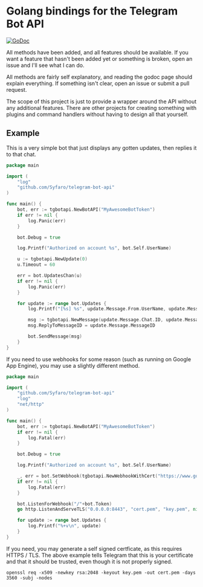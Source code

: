# Golang bindings for the Telegram Bot API

[![GoDoc](https://godoc.org/github.com/Syfaro/telegram-bot-api?status.svg)](http://godoc.org/github.com/Syfaro/telegram-bot-api)

All methods have been added, and all features should be available.
If you want a feature that hasn't been added yet or something is broken, open an issue and I'll see what I can do.

All methods are fairly self explanatory, and reading the godoc page should explain everything. If something isn't clear, open an issue or submit a pull request.

The scope of this project is just to provide a wrapper around the API without any additional features. There are other projects for creating something with plugins and command handlers without having to design all that yourself.

## Example

This is a very simple bot that just displays any gotten updates, then replies it to that chat.

```go
package main

import (
	"log"
	"github.com/Syfaro/telegram-bot-api"
)

func main() {
	bot, err := tgbotapi.NewBotAPI("MyAwesomeBotToken")
	if err != nil {
		log.Panic(err)
	}

	bot.Debug = true

	log.Printf("Authorized on account %s", bot.Self.UserName)

	u := tgbotapi.NewUpdate(0)
	u.Timeout = 60

	err = bot.UpdatesChan(u)
	if err != nil {
		log.Panic(err)
	}

	for update := range bot.Updates {
		log.Printf("[%s] %s", update.Message.From.UserName, update.Message.Text)

		msg := tgbotapi.NewMessage(update.Message.Chat.ID, update.Message.Text)
		msg.ReplyToMessageID = update.Message.MessageID

		bot.SendMessage(msg)
	}
}
```

If you need to use webhooks for some reason (such as running on Google App Engine), you may use a slightly different method.

```go
package main

import (
	"github.com/Syfaro/telegram-bot-api"
	"log"
	"net/http"
)

func main() {
	bot, err := tgbotapi.NewBotAPI("MyAwesomeBotToken")
	if err != nil {
		log.Fatal(err)
	}

	bot.Debug = true

	log.Printf("Authorized on account %s", bot.Self.UserName)

	_, err = bot.SetWebhook(tgbotapi.NewWebhookWithCert("https://www.google.com:8443/"+bot.Token, "cert.pem"))
	if err != nil {
		log.Fatal(err)
	}

	bot.ListenForWebhook("/"+bot.Token)
	go http.ListenAndServeTLS("0.0.0.0:8443", "cert.pem", "key.pem", nil)

	for update := range bot.Updates {
		log.Printf("%+v\n", update)
	}
}
```

If you need, you may generate a self signed certficate, as this requires HTTPS / TLS. The above example tells Telegram that this is your certificate and that it should be trusted, even though it is not properly signed.

    openssl req -x509 -newkey rsa:2048 -keyout key.pem -out cert.pem -days 3560 -subj -nodes
